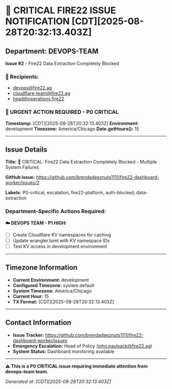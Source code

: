 # 🚨 CRITICAL FIRE22 ISSUE NOTIFICATION [CDT][2025-08-28T20:32:13.403Z]

## Department: DEVOPS-TEAM
**Issue #2** - Fire22 Data Extraction Completely Blocked

### 📧 Recipients:
- devops@fire22.ag
- cloudflare-team@fire22.ag
- head@operations.fire22

### 🚨 URGENT ACTION REQUIRED - P0 CRITICAL

**Timestamp:** [CDT][2025-08-28T20:32:13.403Z]
**Environment:** development
**Timezone:** America/Chicago
**Date.getHours():** 15

---

## Issue Details

**Title:** 🚨 CRITICAL: Fire22 Data Extraction Completely Blocked - Multiple System Failures

**GitHub Issue:** https://github.com/brendadeeznuts1111/fire22-dashboard-worker/issues/2

**Labels:** P0-critical, escalation, fire22-platform, auth-blocked, data-extraction

### Department-Specific Actions Required:


**☁️ DEVOPS TEAM - P1 HIGH:**
- [ ] Create Cloudflare KV namespaces for caching
- [ ] Update wrangler.toml with KV namespace IDs
- [ ] Test KV access in development environment

---

## Timezone Information

- **Current Environment:** development
- **Configured Timezone:** system default
- **System Timezone:** America/Chicago
- **Current Hour:** 15
- **TX Format:** [CDT][2025-08-28T20:32:13.403Z]

---

## Contact Information

- **Issue Tracker:** https://github.com/brendadeeznuts1111/fire22-dashboard-worker/issues
- **Emergency Escalation:** Head of Policy (john.paulsack@fire22.ag)
- **System Status:** Dashboard monitoring available

---

**⚠️ This is a P0 CRITICAL issue requiring immediate attention from devops-team team.**

*Generated at: [CDT][2025-08-28T20:32:13.403Z]*
